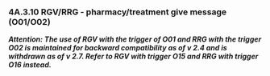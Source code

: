 ### 4A.3.10 RGV/RRG - pharmacy/treatment give message (O01/O02)

**_Attention: The use of RGV with the trigger of O01 and RRG with the trigger O02 is maintained for backward compatibility as of v 2.4 and is withdrawn as of v 2.7. Refer to RGV with trigger O15 and RRG with trigger O16 instead._**
